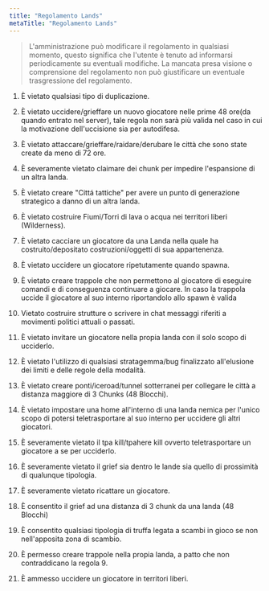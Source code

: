 ```yaml
---
title: "Regolamento Lands"
metaTitle: "Regolamento Lands"
---
```

> L'amministrazione può modificare il regolamento in qualsiasi momento, questo significa che l'utente è tenuto ad informarsi periodicamente su eventuali modifiche. La mancata presa visione o comprensione del regolamento non può giustificare un eventuale trasgressione del regolamento.

1) È vietato qualsiasi tipo di duplicazione.

2) È vietato uccidere/grieffare un nuovo giocatore nelle prime 48 ore(da quando entrato nel server), tale regola non sarà più valida nel caso in cui la motivazione dell'uccisione sia per autodifesa.

3) È vietato attaccare/grieffare/raidare/derubare le città che sono state create da meno di 72 ore.

4) È severamente vietato claimare dei chunk per impedire l'espansione di un altra landa.

5) È vietato creare "Cittá tattiche" per avere un punto di generazione strategico a danno di un altra landa.

6) È vietato costruire Fiumi/Torri di lava o acqua nei territori liberi (Wilderness).

7) È vietato cacciare un giocatore da una Landa nella quale ha costruito/depositato costruzioni/oggetti di sua appartenenza.

8) È vietato uccidere un giocatore ripetutamente quando spawna.

9) È vietato creare trappole che non permettono al giocatore di eseguire comandi e di conseguenza continuare a giocare. In caso la trappola uccide il giocatore al suo interno riportandolo allo spawn è valida

10) Vietato costruire strutture o scrivere in chat messaggi riferiti a movimenti politici attuali o passati.

11) È vietato invitare un giocatore nella propia landa con il solo scopo di ucciderlo.

12) È vietato l'utilizzo di qualsiasi stratagemma/bug finalizzato all'elusione dei limiti e delle regole della modalità.

13) È vietato creare ponti/iceroad/tunnel sotterranei per collegare le città a distanza maggiore di 3 Chunks (48 Blocchi).

14) È vietato impostare una home all'interno di una landa nemica per l'unico scopo di potersi teletrasportare al suo interno per uccidere gli altri giocatori.

15) È severamente vietato il tpa kill/tpahere kill ovverto teletrasportare un giocatore a se per ucciderlo.

16) È severamente vietato il grief sia dentro le lande sia quello di prossimità di qualunque tipologia. 

17) È severamente vietato ricattare un giocatore.

18) È consentito il grief ad una distanza di 3 chunk da una landa (48 Blocchi)

19) È consentito qualsiasi tipologia di truffa legata a scambi in gioco se non nell'apposita zona di scambio.

20) È permesso creare trappole nella propia landa, a patto che non contraddicano la regola 9.

21) È ammesso uccidere un giocatore in territori liberi.
